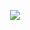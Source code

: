 <p align="center">
  <a href="https://github.com/evilgon"><img src="https://readme-typing-svg.herokuapp.com/?lines=+Senior%20Front%20End%20Developer;Full%20Stack%20Developer;7%2B%20years%20of%20IT%20experience;&font=Anton&center=true&width=650&height=120&color=58a6ff&vCenter=true&size=45%22"></a>
</p>
